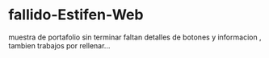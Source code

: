 # fallido-Estifen-Web
muestra de portafolio sin terminar faltan detalles de botones y informacion , tambien trabajos por rellenar...

